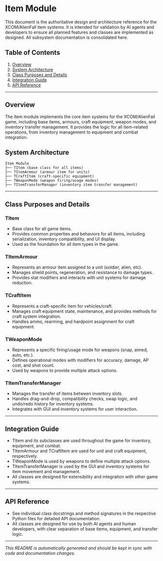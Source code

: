 # Item Module

This document is the authoritative design and architecture reference for the XCOM/AlienFall item systems. It is intended for validation by AI agents and developers to ensure all planned features and classes are implemented as designed. All subsystem documentation is consolidated here.

## Table of Contents
1. [Overview](#overview)
2. [System Architecture](#system-architecture)
3. [Class Purposes and Details](#class-purposes-and-details)
4. [Integration Guide](#integration-guide)
5. [API Reference](#api-reference)

---

## Overview

The item module implements the core item systems for the XCOM/AlienFall game, including base items, armours, craft equipment, weapon modes, and inventory transfer management. It provides the logic for all item-related operations, from inventory management to equipment and combat integration.

## System Architecture

```
Item Module
├── TItem (base class for all items)
├── TItemArmour (armour item for units)
├── TCraftItem (craft-specific equipment)
├── TWeaponMode (weapon firing/usage modes)
├── TItemTransferManager (inventory item transfer management)
```

---

## Class Purposes and Details

### TItem
- Base class for all game items.
- Provides common properties and behaviors for all items, including serialization, inventory compatibility, and UI display.
- Used as the foundation for all item types in the game.

### TItemArmour
- Represents an armour item assigned to a unit (soldier, alien, etc).
- Manages shield points, regeneration, and resistance to damage types.
- Provides stat modifiers and interacts with unit systems for damage reduction.

### TCraftItem
- Represents a craft-specific item for vehicles/craft.
- Manages craft equipment state, maintenance, and provides methods for craft system integration.
- Handles ammo, rearming, and hardpoint assignment for craft equipment.

### TWeaponMode
- Represents a specific firing/usage mode for weapons (snap, aimed, auto, etc.).
- Defines operational modes with modifiers for accuracy, damage, AP cost, and shot count.
- Used by weapons to provide multiple attack options.

### TItemTransferManager
- Manages the transfer of items between inventory slots.
- Handles drag-and-drop, compatibility checks, swap logic, and undo/redo history for inventory systems.
- Integrates with GUI and inventory systems for user interaction.

---

## Integration Guide

- TItem and its subclasses are used throughout the game for inventory, equipment, and combat.
- TItemArmour and TCraftItem are used for unit and craft equipment, respectively.
- TWeaponMode is used by weapons to define multiple attack options.
- TItemTransferManager is used by the GUI and inventory systems for item movement and management.
- All classes are designed for extensibility and integration with other game systems.

---

## API Reference

- See individual class docstrings and method signatures in the respective Python files for detailed API documentation.
- All classes are designed for use by both AI agents and human developers, with clear separation of base items, equipment, and transfer logic.

---

*This README is automatically generated and should be kept in sync with code and documentation changes.*
